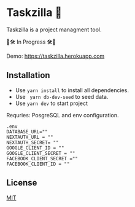 # Taskzilla 🦖

Taskzilla is a project managment tool.

🚧🛠 In Progress 🛠🚧

Demo: https://taskzilla.herokuapp.com

## Installation
- Use ```yarn install``` to install all dependencies.
- Use ``` yarn db-dev-seed``` to seed data.
- Use ```yarn dev``` to start project


Requries: PosgreSQL and env configuration.

```env
.env
DATABASE_URL=""
NEXTAUTH_URL = ""
NEXTAUTH_SECRET= ""
GOOGLE_CLIENT_ID = ""
GOOGLE_CLIENT_SECRET = ""
FACEBOOK_CLIENT_SECRET =""
FACEBOOK_CLIENT_ID = ""
```

## License

[MIT](https://choosealicense.com/licenses/mit/)
